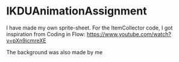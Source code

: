 # IKDUAnimationAssignment

I have made my own sprite-sheet. For the ItemCollector code, I got inspiration from Coding in Flow: https://www.youtube.com/watch?v=pXn9icmreXE

The background was also made by me
